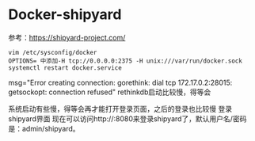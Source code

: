 # Docker-shipyard

参考：https://shipyard-project.com/

```
vim /etc/sysconfig/docker
OPTIONS= 中添加-H tcp://0.0.0.0:2375 -H unix:///var/run/docker.sock 
systemctl restart docker.service
```

msg="Error creating connection: gorethink: dial tcp 172.17.0.2:28015: getsockopt: connection refused" 
rethinkdb启动比较慢，得等会


系统启动有些慢，得等会再才能打开登录页面，之后的登录也比较慢
登录shipyard界面
现在可以访问http://<your-host-ip>:8080来登录shipyard了，默认用户名/密码是：admin/shipyard。

